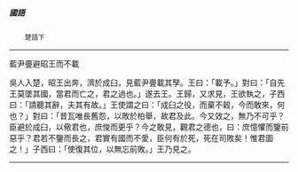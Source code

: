 

##### 國語
　　`楚語下`

* * *

藍尹亹避昭王而不載

吳人入楚，昭王出奔，濟於成臼，見藍尹亹載其孥。王曰：「載予。」對曰：「自先王莫墜其國，當君而亡之，君之過也。」遂去王。王歸，又求見，王欲執之，子西曰：「請聽其辭，夫其有故。」王使謂之曰：「成臼之役，而棄不穀，今而敢來，何也？」對曰：「昔瓦唯長舊怨，以敗於柏舉，故君及此。今又效之，無乃不可乎？臣避於成臼，以儆君也，庶悛而更乎？今之敢見，觀君之德也，曰：庶憶懼而鑒前惡乎？君若不鑒而長之，君實有國而不愛，臣何有於死，死在司敗矣！惟君圖之！」子西曰：「使復其位，以無忘前敗。」王乃見之。

* * *

